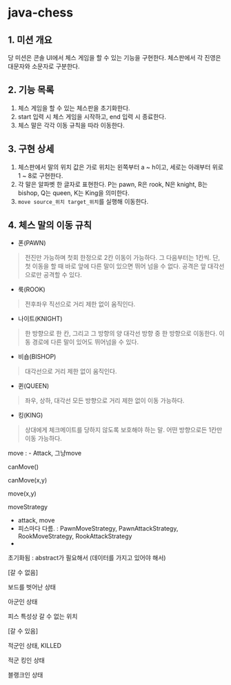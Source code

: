 # java-chess
## 1. 미션 개요

당 미션은 콘솔 UI에서 체스 게임을 할 수 있는 기능을 구현한다. 체스판에서 각 진영은 대문자와 소문자로 구분한다.



## 2. 기능 목록

1. 체스 게임을 할 수 있는 체스판을 초기화한다.
2. start 입력 시 체스 게임을 시작하고, end 입력 시 종료한다.
3. 체스 말은 각각 이동 규칙을 따라 이동한다. 

## 3. 구현 상세

1. 체스판에서 말의 위치 값은 가로 위치는 왼쪽부터 a ~ h이고, 세로는 아래부터 위로 1 ~ 8로 구현한다. 
2. 각 말은 알파벳 한 글자로 표현한다. P는 pawn, R은 rook, N은 knight, B는 bishop, Q는 queen, K는 King을 의미한다.
3. `move source_위치 target_위치`를 실행해 이동한다.

## 4. 체스 말의 이동 규칙
* 폰(PAWN)
> 전진만 가능하며 첫회 한정으로 2칸 이동이 가능하다. 
> 그 다음부터는 1칸씩. 
> 단, 첫 이동을 할 때 바로 앞에 다른 말이 있으면 뛰어 넘을 수 없다.
> 공격은 앞 대각선으로만 공격할 수 있다.

* 룩(ROOK)
> 전후좌우 직선으로 거리 제한 없이 움직인다.

* 나이트(KNIGHT)
> 한 방향으로 한 칸, 그리고 그 방향의 양 대각선 방향 중 한 방향으로 이동한다.
> 이동 경로에 다른 말이 있어도 뛰어넘을 수 있다.

* 비숍(BISHOP)
> 대각선으로 거리 제한 없이 움직인다.

* 퀸(QUEEN)
> 좌우, 상하, 대각선 모든 방향으로 거리 제한 없이 이동 가능하다.

* 킹(KING)
> 상대에게 체크메이트를 당하지 않도록 보호해야 하는 말.
> 어떤 방향으로든 1칸만 이동 가능하다.



move : - Attack, 그냥move

canMove()



canMove(x,y)

move(x,y)

moveStrategy

- attack, move
- 피스마다 다름. : PawnMoveStrategy, PawnAttackStrategy, RookMoveStrategy, RookAttackStrategy
- 





초기화됨 : abstract가 필요해서 (데이터를 가지고 있어야 해서)

[갈 수 없음]

보드를 벗어난 상태

아군인 상태

피스 특성상 갈 수 없는 위치

[갈 수 있음]

적군인 상태, KILLED

적군 킹인 상태

블랭크인 상태